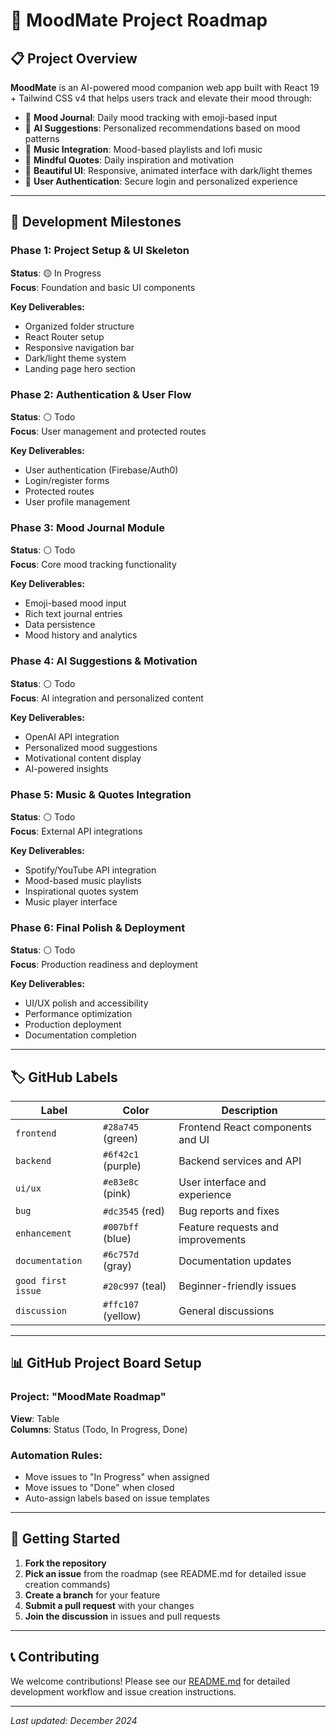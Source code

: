 # 🎯 MoodMate Project Roadmap

## 📋 Project Overview

**MoodMate** is an AI-powered mood companion web app built with React 19 + Tailwind CSS v4 that helps users track and elevate their mood through:

- 📔 **Mood Journal**: Daily mood tracking with emoji-based input
- 🧠 **AI Suggestions**: Personalized recommendations based on mood patterns
- 🎵 **Music Integration**: Mood-based playlists and lofi music
- 💭 **Mindful Quotes**: Daily inspiration and motivation
- 🎨 **Beautiful UI**: Responsive, animated interface with dark/light themes
- 🔐 **User Authentication**: Secure login and personalized experience

---

## 🏁 Development Milestones

### Phase 1: Project Setup & UI Skeleton
**Status**: 🟡 In Progress  
**Focus**: Foundation and basic UI components

**Key Deliverables:**
- Organized folder structure
- React Router setup
- Responsive navigation bar
- Dark/light theme system
- Landing page hero section

### Phase 2: Authentication & User Flow  
**Status**: ⚪ Todo  
**Focus**: User management and protected routes

**Key Deliverables:**
- User authentication (Firebase/Auth0)
- Login/register forms
- Protected routes
- User profile management

### Phase 3: Mood Journal Module
**Status**: ⚪ Todo  
**Focus**: Core mood tracking functionality

**Key Deliverables:**
- Emoji-based mood input
- Rich text journal entries
- Data persistence
- Mood history and analytics

### Phase 4: AI Suggestions & Motivation
**Status**: ⚪ Todo  
**Focus**: AI integration and personalized content

**Key Deliverables:**
- OpenAI API integration
- Personalized mood suggestions
- Motivational content display
- AI-powered insights

### Phase 5: Music & Quotes Integration
**Status**: ⚪ Todo  
**Focus**: External API integrations

**Key Deliverables:**
- Spotify/YouTube API integration
- Mood-based music playlists
- Inspirational quotes system
- Music player interface

### Phase 6: Final Polish & Deployment
**Status**: ⚪ Todo  
**Focus**: Production readiness and deployment

**Key Deliverables:**
- UI/UX polish and accessibility
- Performance optimization
- Production deployment
- Documentation completion

---

## 🏷️ GitHub Labels

| Label | Color | Description |
|-------|-------|-------------|
| `frontend` | `#28a745` (green) | Frontend React components and UI |
| `backend` | `#6f42c1` (purple) | Backend services and API |
| `ui/ux` | `#e83e8c` (pink) | User interface and experience |
| `bug` | `#dc3545` (red) | Bug reports and fixes |
| `enhancement` | `#007bff` (blue) | Feature requests and improvements |
| `documentation` | `#6c757d` (gray) | Documentation updates |
| `good first issue` | `#20c997` (teal) | Beginner-friendly issues |
| `discussion` | `#ffc107` (yellow) | General discussions |

---

## 📊 GitHub Project Board Setup

### Project: "MoodMate Roadmap"
**View**: Table  
**Columns**: Status (Todo, In Progress, Done)

### Automation Rules:
- Move issues to "In Progress" when assigned
- Move issues to "Done" when closed
- Auto-assign labels based on issue templates

---

## 🎯 Getting Started

1. **Fork the repository**
2. **Pick an issue** from the roadmap (see README.md for detailed issue creation commands)
3. **Create a branch** for your feature
4. **Submit a pull request** with your changes
5. **Join the discussion** in issues and pull requests

---

## 📞 Contributing

We welcome contributions! Please see our [README.md](README.md) for detailed development workflow and issue creation instructions.

---

*Last updated: December 2024* 